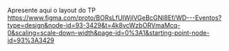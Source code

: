 Apresente aqui o layout do TP
https://www.figma.com/proto/BORsLfUIWjlVGeBcGNl8Ef/WD---Eventos?type=design&node-id=93-3429&t=4k8vcWzbORVmaMcq-0&scaling=scale-down-width&page-id=0%3A1&starting-point-node-id=93%3A3429